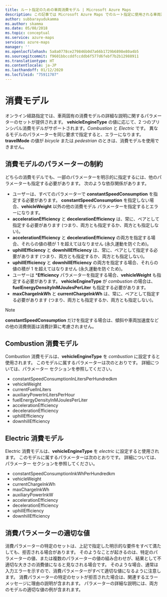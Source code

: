 ```yaml
---
title: ルート指定のための車両消費モデル | Microsoft Azure Maps
description: この記事では Microsoft Azure Maps でのルート指定に使用される車両消費モデルについて説明します。
author: subbarayudukamma
ms.author: skamma
ms.date: 05/08/2018
ms.topic: conceptual
ms.service: azure-maps
services: azure-maps
manager: ''
ms.openlocfilehash: 5a8a0778ce279846b0d7a66b1729b6898e80a4b5
ms.sourcegitcommit: f9601bbccddfccddb6f577d6febf7b2b12988911
ms.translationtype: HT
ms.contentlocale: ja-JP
ms.lasthandoff: 01/12/2020
ms.locfileid: "75911707"
---
```

# <a name="consumption-model"></a>消費モデル

オンライン経路指定では、車両固有の消費モデルの詳細な説明に関するパラメーターのセットが提供されます。
**vehicleEngineType** の値に応じて、2 つのプリンシパル消費モデルがサポートされます。_Combustion_ と _Electric_ です。 異なるモデルのパラメーターを同じ要求で指定すると、エラーになります。
**travelMode** の値が _bicycle_ または _pedestrian_ のときは、消費モデルを使用できません。

## <a name="parameter-constraints-for-consumption-model"></a>消費モデルのパラメーターの制約

どちらの消費モデルでも、一部のパラメーターを明示的に指定するには、他のパラメーターも指定する必要があります。 次のような依存関係があります。

* ユーザーは、すべてのパラメーターで **constantSpeedConsumption** を指定する必要があります。 **constantSpeedConsumption** を指定しない場合、**vehicleWeight** 以外の他の消費モデル パラメーターを指定するとエラーになります。
* **accelerationEfficiency** と **decelerationEfficiency** は、常に、ペアとして指定する必要があります (つまり、両方とも指定するか、両方とも指定しない)。
* **accelerationEfficiency** と **decelerationEfficiency** の両方を指定する場合、それらの値の積が 1 を超えてはなりません (永久運動を防ぐため)。
* **uphillEfficiency** と **downhillEfficiency** は、常に、ペアとして指定する必要があります (つまり、両方とも指定するか、両方とも指定しない)。
* **uphillEfficiency** と **downhillEfficiency** の両方を指定する場合、それらの値の積が 1 を超えてはなりません (永久運動を防ぐため)。
* ユーザーは \*__Efficiency__ パラメーターを指定する場合、**vehicleWeight** も指定する必要があります。 **vehicleEngineType** が _combustion_ の場合は、**fuelEnergyDensityInMJoulesPerLiter** も指定する必要があります。
* **maxChargeInkWh** と **currentChargeInkWh** は、常に、ペアとして指定する必要があります (つまり、両方とも指定するか、両方とも指定しない)。

> [!NOTE]
> **constantSpeedConsumption** だけを指定する場合は、傾斜や車両加速度などの他の消費側面は消費計算に考慮されません。

## <a name="combustion-consumption-model"></a>Combustion 消費モデル

Combustion 消費モデルは、**vehicleEngineType** を _combustion_ に設定すると使用されます。
このモデルに属するパラメーターは次のとおりです。 詳細については、パラメーター セクションを参照してください。

* constantSpeedConsumptionInLitersPerHundredkm
* vehicleWeight
* currentFuelInLiters
* auxiliaryPowerInLitersPerHour
* fuelEnergyDensityInMJoulesPerLiter
* accelerationEfficiency
* decelerationEfficiency
* uphillEfficiency
* downhillEfficiency

## <a name="electric-consumption-model"></a>Electric 消費モデル

Electric 消費モデルは、**vehicleEngineType** を _electric_ に設定すると使用されます。
このモデルに属するパラメーターは次のとおりです。 詳細については、パラメーター セクションを参照してください。

* constantSpeedConsumptionInkWhPerHundredkm
* vehicleWeight
* currentChargeInkWh
* maxChargeInkWh
* auxiliaryPowerInkW
* accelerationEfficiency
* decelerationEfficiency
* uphillEfficiency
* downhillEfficiency

## <a name="sensible-values-of-consumption-parameters"></a>消費パラメーターの適切な値

消費パラメーターの特定のセットは、上記で指定した明示的な要件をすべて満たしても、拒否される場合があります。 そのようなことが起きるのは、特定のパラメーターの値、または複数のパラメーターの値の組み合わせが、結果として不適切な大きさの消費値になると見なされる場合です。 そのような場合、通常は入力エラーを示すので、消費パラメーターがすべて適切な値になるように注意します。 消費パラメーターの特定のセットが拒否された場合は、関連するエラー メッセージに理由の説明が含まれます。
パラメーターの詳細な説明には、両方のモデルの適切な値の例が含まれます。
